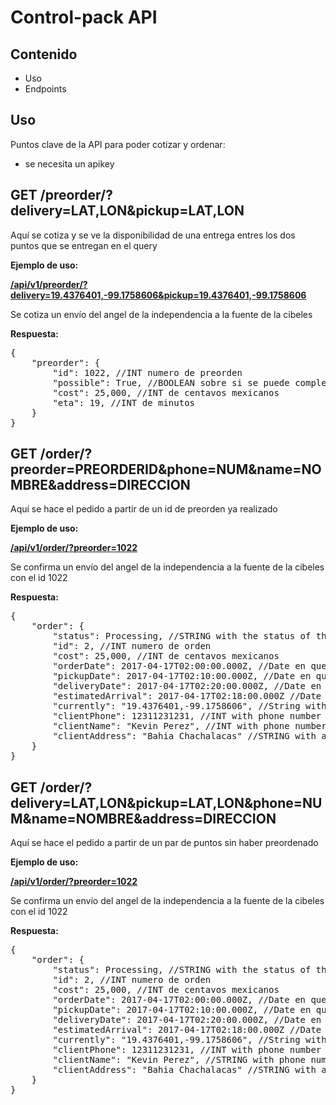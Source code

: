 # Control-pack API

## Contenido

- Uso
- Endpoints


## Uso
Puntos clave de la API para poder cotizar y ordenar:

- se necesita un apikey

## GET /preorder/?delivery=LAT,LON&pickup=LAT,LON

Aquí se cotiza y se ve la disponibilidad de una entrega entres los dos puntos que se entregan en el query 
 

__Ejemplo de uso:__
 
[**/api/v1/preorder/?delivery=19.4376401,-99.1758606&pickup=19.4376401,-99.1758606**]()

Se cotiza un envío del angel de la independencia a la fuente de la cibeles  

**Respuesta:**
<pre>
{
    "preorder": {
    	"id": 1022, //INT numero de preorden
		"possible": True, //BOOLEAN sobre si se puede completar
		"cost": 25,000, //INT de centavos mexicanos
		"eta": 19, //INT de minutos
    }
}
</pre>

## GET /order/?preorder=PREORDERID&phone=NUM&name=NOMBRE&address=DIRECCION


Aquí se hace el pedido a partir de un id de preorden ya realizado 

__Ejemplo de uso:__
 
[**/api/v1/order/?preorder=1022**]()

Se confirma un envío del angel de la independencia a la fuente de la cibeles con el id 1022 

**Respuesta:**
<pre>
{
    "order": {
    	"status": Processing, //STRING with the status of the order
    	"id": 2, //INT numero de orden
    	"cost": 25,000, //INT de centavos mexicanos
		"orderDate": 2017-04-17T02:00:00.000Z, //Date en que se pidió
		"pickupDate": 2017-04-17T02:10:00.000Z, //Date en que se recogió
		"deliveryDate": 2017-04-17T02:20:00.000Z, //Date en que se entregó
		"estimatedArrival": 2017-04-17T02:18:00.000Z //Date estimada entrega
		"currently": "19.4376401,-99.1758606", //String with live coordinates
		"clientPhone": 12311231231, //INT with phone number
		"clientName": "Kevin Perez", //INT with phone number
		"clientAddress": "Bahia Chachalacas" //STRING with address
    }
}
</pre>

## GET /order/?delivery=LAT,LON&pickup=LAT,LON&phone=NUM&name=NOMBRE&address=DIRECCION


Aquí se hace el pedido a partir de un par de puntos sin haber preordenado  

__Ejemplo de uso:__
 
[**/api/v1/order/?preorder=1022**]()

Se confirma un envío del angel de la independencia a la fuente de la cibeles con el id 1022 

**Respuesta:**
<pre>
{
    "order": {
    	"status": Processing, //STRING with the status of the order
    	"id": 2, //INT numero de orden
    	"cost": 25,000, //INT de centavos mexicanos
		"orderDate": 2017-04-17T02:00:00.000Z, //Date en que se pidió
		"pickupDate": 2017-04-17T02:10:00.000Z, //Date en que se recogió
		"deliveryDate": 2017-04-17T02:20:00.000Z, //Date en que se entregó
		"estimatedArrival": 2017-04-17T02:18:00.000Z //Date estimada entrega
		"currently": "19.4376401,-99.1758606", //String with live coordinates
		"clientPhone": 12311231231, //INT with phone number
		"clientName": "Kevin Perez", //STRING with phone number
		"clientAddress": "Bahia Chachalacas" //STRING with address
    }
}
</pre>



